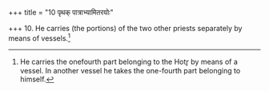 +++
title = "10 पृथक् पात्राभ्यामितरयोः"

+++
10. He carries (the portions) of the two other priests separately by means of vessels.[^1]  

[^1]: He carries the onefourth part belonging to the Hotr̥ by means of a vessel. In another vessel he takes the one-fourth part belonging to himself.
